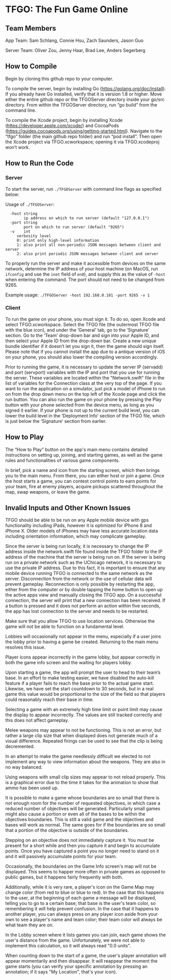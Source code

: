 # TFGO: The Fun Game Online

## Team Members
App Team: Sam Schlang, Connie Hsu, Zach Saunders, Jason Guo

Server Team: Oliver Zou, Jenny Haar, Brad Lee, Anders Segerberg
 
## How to Compile
Begin by cloning this github repo to your computer.

To compile the server, begin by installing Go (https://golang.org/doc/install).  If you already have Go installed, verify that it is version 1.8 or higher.  Move either the entire github repo or the TFGOServer directory inside your go/src directory.  From within the TFGOServer directory, run “go build” from the command line.

To compile the Xcode project, begin by installing Xcode (https://developer.apple.com/xcode/) and CocoaPods (https://guides.cocoapods.org/using/getting-started.html). Navigate to the “tfgo” folder (the main github repo folder) and run “pod install”.  Then open the Xcode project via TFGO.xcworkspace; opening it via TFGO.xcodeproj won’t work.
 
## How to Run the Code
### Server
 
To start the server, run `./TFGOServer` with command line flags as specified below:
 
Usage of `./TFGOServer`:
```
  -host string
    	ip address on which to run server (default "127.0.0.1")
  -port string
    	port on which to run server (default "9265")
  -v	int
     verbosity level
     0: print only high-level information
     1: also print all non-periodic JSON messages between client and server
     2: also print periodic JSON messages between client and server
  ```
 
To properly run the server and make it accessible from devices on the same network, determine the IP address of your host machine (on MacOS, run `ifconfig` and use the `inet` field of `en0`), and supply this as the value of `-host` when entering the command.  The port should not need to be changed from 9265.  
 
Example usage: `./TFGOServer -host 192.168.0.101 -port 9265 -v 1`
 
 
### Client
 
To run the game on your phone, you must sign it.  To do so, open Xcode and select TFGO.xcworkspace.  Select the TFGO file (the outermost TFGO file with the blue icon), and under the ‘General’ tab, go to the ‘Signature’ section.  Go to the ‘Team’ drop-down bar and sign into your Apple ID, and then select your Apple ID from the drop-down bar.  Create a new unique bundle identifier if it doesn’t let you sign it, then the game should sign itself.  Please note that if you cannot install the app due to a antique version of iOS on your phone, you should also lower the compiling version accordingly.

Prior to running the game, it is necessary to update the server IP (servadd) and port (servport) variables with the IP and port that you use for running the server.  These variables are located within the "Network.swift" file in the list of variables for the Connection class at the very top of the page.  If you want to run the application on a simulator, just pick a model of iPhone to run on from the drop down menu on the top left of the Xcode page and click the run button.  You can also run the game on your phone by pressing the Play button with your phone selected from the device menu, as long as you signed it earlier.  If your phone is not up to the current build level, you can lower the build level in the ‘Deployment Info’ section of the TFGO file, which is just below the ‘Signature’ section from earlier.
  
## How to Play
The “How to Play” button on the app's main menu contains detailed instructions on setting up, joining, and starting games, as well as the game rules and functionalities of various game components.

In brief, pick a name and icon from the starting screen, which then brings you to the main menu. From there, you can either host or join a game. Once the host starts a game, you can contest control points to earn points for your team, fire at enemy players, acquire pickups scattered throughout the map, swap weapons, or leave the game.

## Invalid Inputs and Other Known Issues
TFGO should be able to be run on any Apple mobile device with gps functionality including iPads, however it is optimized for iPhone 8 and iPhone X.  Older models of iPhones may have less accurate location data including orientation information, which may complicate gameplay.

Since the server is being run locally, it is necessary to change the IP address inside the network.swift file found inside the TFGO folder to the IP address of the machine that the server is being run on.  If the server is being run on a private network such as the UChicago network, it is necessary to use the private IP address.  Due to this fact, it is important to ensure that any mobile device running TFGO is connected to the same network as the server.  Disconnection from the network or the use of cellular data will prevent gameplay.  Reconnection is only possible by restarting the app, either from the computer or by double tapping the home button to open up the active apps view and manually closing the TFGO app.  On a successful connection, the server will print that a new connection has been received.  If a button is pressed and it does not perform an action within five seconds, the app has lost connection to the server and needs to be restarted.

Make sure that you allow TFGO to use location services.  Otherwise the game will not be able to function on a fundamental level.

Lobbies will occasionally not appear in the menu, especially if a user joins the lobby prior to having a game be created.  Returning to the main menu resolves this issue.

Player icons appear incorrectly in the game lobby, but appear correctly in both the game info screen and the waiting for players lobby.

Upon starting a game, the app will prompt the user to head to their team’s base.  In an effort to make testing easier, we have disabled the auto-kill feature if a player fails to reach the base prior to the actual game start.  Likewise, we have set the start countdown to 30 seconds, but in a real game this value would be proportional to the size of the field so that players could reasonably reach their base in time.

Selecting a game with an extremely high time limit or point limit may cause the display to appear incorrectly.  The values are still tracked correctly and this does not affect gameplay.

Melee weapons may appear to not be functioning.  This is not an error, but rather a large clip size that when displayed does not generate much of a visual difference.  Repeated firings can be used to see that the clip is being decremented.

In an attempt to make the game needlessly difficult we elected to not implement any way to view information about the weapons.  They are also in no way balanced.

Using weapons with small clip sizes may appear to not reload properly.  This is a graphical error due to the time it takes for the animation to show that ammo has been used up.

It is possible to make a game whose boundaries are so small that there is not enough room for the number of requested objectives, in which case a reduced number of objectives will be generated. Particularly small games might also cause a portion or even all of the bases to be within the objectives boundaries.  This is still a valid game and the objectives and bases will work as normal.  The same goes for if the boundaries are so small that a portion of the objective is outside of the boundaries.

Stepping on an objective does not immediately capture it.  You must be present for a short while and then you capture it and begin to accumulate points.  Once you have captured a point you no longer need to stand on it and it will passively accumulate points for your team.

Occasionally, the boundaries on the Game Info screen's map will not be displayed. This seems to happer more often in private games as opposed to public games, but it happens fairly frequently with both.

Additionally, while it is very rare, a player's icon on the Game Map may change color (from red to blue or blue to red). In the case that this happens to the user, at the beginning of each game a message will be displayed, telling you to go to a certain base; that base is the user's team color, so remembering it will help prevent confusion. In the case that it happens to another player, you can always press on any player icon aside from your own to see a player's name and team color; their team color will always be what team they are on.

In the Lobby screen where it lists games you can join, each game shows the user's distance from the game. Unfortunately, we were not able to implement this calculation, so it will always read "0.0 units".

When counting down to the start of a game, the user's player annotation will appear momentarily and then disappear. It will reappear the moment the game starts (you can verify your specific annotation by pressing an annotation; if it says "My Location", that's your icon).
